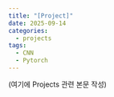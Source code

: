 ```yaml
---
title: "[Project]"
date: 2025-09-14
categories:
  - projects
tags:
  - CNN
  - Pytorch
---
```


(여기에 Projects 관련 본문 작성)